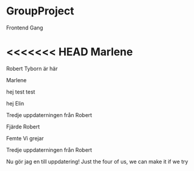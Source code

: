 # GroupProject

Frontend Gang

<<<<<<< HEAD
Marlene
=======
Robert Tyborn är här

Marlene

hej
test test

hej
Elin

Tredje uppdaterningen från Robert

Fjärde Robert

Femte
Vi grejar

Tredje uppdaterningen från Robert

Nu gör jag en till uppdatering! 
Just the four of us, we can make it if we try